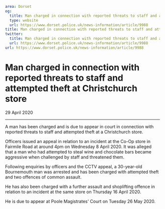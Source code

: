 ```yaml
area: Dorset
og:
  title: Man charged in connection with reported threats to staff and attempted theft at Christchurch store
  type: website
  url: https://www.dorset.police.uk/news-information/article/9988
title: Man charged in connection with reported threats to staff and attempted theft at Christchurch store |
twitter:
  title: Man charged in connection with reported threats to staff and attempted theft at Christchurch store
  url: https://www.dorset.police.uk/news-information/article/9988
url: https://www.dorset.police.uk/news-information/article/9988
```

# Man charged in connection with reported threats to staff and attempted theft at Christchurch store

29 April 2020

* * *

A man has been charged and is due to appear in court in connection with reported threats to staff and attempted theft at a Christchurch store.

Officers issued an appeal in relation to an incident at the Co-Op store in Fairmile Road at around 4pm on Wednesday 8 April 2020. It was alleged that a man who had attempted to steal wine and chocolate bars became aggressive when challenged by staff and threatened them.

Following enquiries by officers and the CCTV appeal, a 30-year-old Bournemouth man was arrested and has been charged with attempted theft and two offences of common assault.

He has also been charged with a further assault and shoplifting offence in relation to an incident at the same store on Thursday 16 April 2020.

He is due to appear at Poole Magistrates' Court on Tuesday 26 May 2020.

